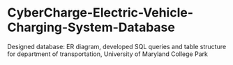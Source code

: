 # CyberCharge-Electric-Vehicle-Charging-System-Database
Designed database: ER diagram, developed SQL queries and table structure for department of transportation, University of Maryland College Park
